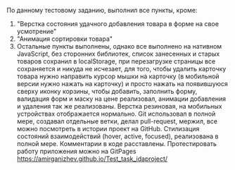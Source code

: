 По данному тестовому заданию, выполнил все пункты, кроме: 
1) "Верстка состояния удачного добавления товара в форме на свое усмотрение"
2) "Анимация сортировки товара"
3) Остальные пункты выполнены, однако все выполнено на нативном JavaScript, без
сторонних библиотек, список занесенных и старых товаров сохранил в localStorage,
при перезагрузке страницы все сохраняется и никуда не исчезает, для того, чтобы
удалить карточку товара нужно направить курсор мышки на карточку (в мобильной 
версии нужно нажать на карточку) и просто нажать 
на появившуюся сверху иконку корзины, чтобы добавить, заполнить 
форму, валидация форм и маску на цене реализовал, анимации добавления и удаления
так же реализованы. Верстка резиновая, на мобильных устройствах отображается 
нормально. Git использовал в полной мере, создавал отдельные ветки, делал 
pull-request, мержил, все можно посмотреть в истории проект на GitHub.
Стилизация состояний взаимодействий (hover, active, focused), реализована
в полной мере. Комментарии в коде расставлены. Протестировать работу приложения
можно на GitPages https://amirganizhev.github.io/Test_task_idaproject/ 